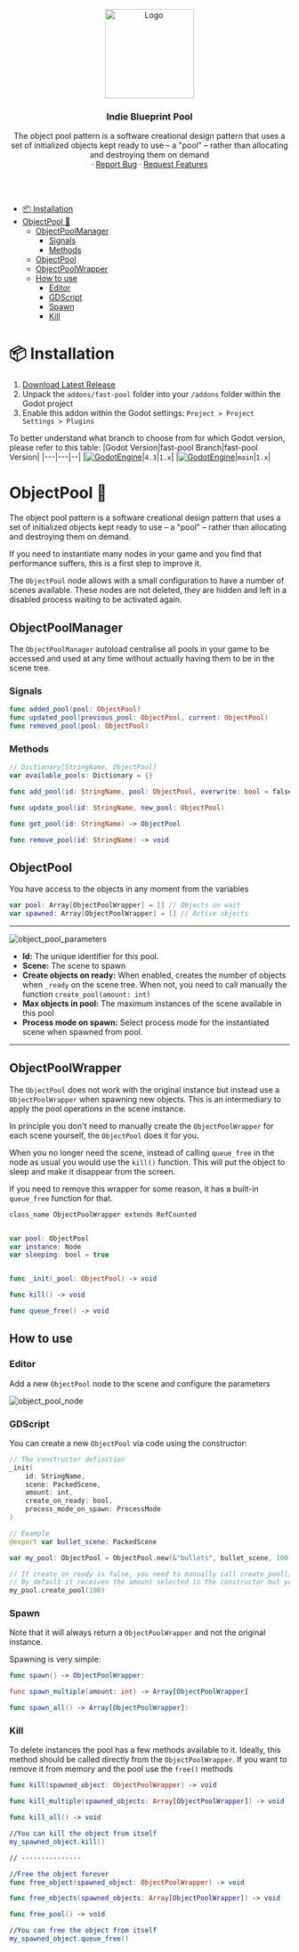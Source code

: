 <div align="center">
	<img src="icon.svg" alt="Logo" width="160" height="160">

<h3 align="center">Indie Blueprint Pool</h3>

  <p align="center">
  The object pool pattern is a software creational design pattern that uses a set of initialized objects kept ready to use – a "pool" – rather than allocating and destroying them on demand
	<br />
	·
	<a href="https://github.com/sempitern0/fast-pool/issues/new?assignees=sempitern0&labels=%F0%9F%90%9B+bug&projects=&template=bug_report.md&title=">Report Bug</a>
	·
	<a href="https://github.com/sempitern0/fast-pool/issues/new?assignees=sempitern0&labels=%E2%AD%90+feature&projects=&template=feature_request.md&title=">Request Features</a>
  </p>
</div>

<br>
<br>

- [📦 Installation](#-installation)
- [ObjectPool 🫧](#objectpool-)
  - [ObjectPoolManager](#objectpoolmanager)
    - [Signals](#signals)
    - [Methods](#methods)
  - [ObjectPool](#objectpool)
  - [ObjectPoolWrapper](#objectpoolwrapper)
  - [How to use](#how-to-use)
    - [Editor](#editor)
    - [GDScript](#gdscript)
    - [Spawn](#spawn)
    - [Kill](#kill)

# 📦 Installation

1. [Download Latest Release](https://github.com/sempitern0/fast-pool/releases/latest)
2. Unpack the `addons/fast-pool` folder into your `/addons` folder within the Godot project
3. Enable this addon within the Godot settings: `Project > Project Settings > Plugins`

To better understand what branch to choose from for which Godot version, please refer to this table:
|Godot Version|fast-pool Branch|fast-pool Version|
|---|---|--|
|[![GodotEngine](https://img.shields.io/badge/Godot_4.3.x_stable-blue?logo=godotengine&logoColor=white)](https://godotengine.org/)|`4.3`|`1.x`|
|[![GodotEngine](https://img.shields.io/badge/Godot_4.4.x_stable-blue?logo=godotengine&logoColor=white)](https://godotengine.org/)|`main`|`1.x`|

# ObjectPool 🫧

The object pool pattern is a software creational design pattern that uses a set of initialized objects kept ready to use – a "pool" – rather than allocating and destroying them on demand.

If you need to instantiate many nodes in your game and you find that performance suffers, this is a first step to improve it.

The `ObjectPool` node allows with a small configuration to have a number of scenes available. These nodes are not deleted, they are hidden and left in a disabled process waiting to be activated again.

## ObjectPoolManager

The `ObjectPoolManager` autoload centralise all pools in your game to be accessed and used at any time without actually having them to be in the scene tree.

### Signals

```swift
func added_pool(pool: ObjectPool)
func updated_pool(previous_pool: ObjectPool, current: ObjectPool)
func removed_pool(pool: ObjectPool)
```

### Methods

```swift
// Dictionary[StringName, ObjectPool]
var available_pools: Dictionary = {}

func add_pool(id: StringName, pool: ObjectPool, overwrite: bool = false) -> void

func update_pool(id: StringName, new_pool: ObjectPool)

func get_pool(id: StringName) -> ObjectPool

func remove_pool(id: StringName) -> void
```

## ObjectPool

You have access to the objects in any moment from the variables

```swift
var pool: Array[ObjectPoolWrapper] = [] // Objects on wait
var spawned: Array[ObjectPoolWrapper] = [] // Active objects
```

---

![object_pool_parameters](images/object_pool_parameters.png)

- **Id:** The unique identifier for this pool.
- **Scene:** The scene to spawn
- **Create objects on ready:** When enabled, creates the number of objects when `_ready` on the scene tree. When not, you need to call manually the function `create_pool(amount: int)`
- **Max objects in pool:** The maximum instances of the scene available in this pool
- **Process mode on spawn:** Select process mode for the instantiated scene when spawned from pool.

---

## ObjectPoolWrapper

The `ObjectPool` does not work with the original instance but instead use a `ObjectPoolWrapper` when spawning new objects. This is an intermediary to apply the pool operations in the scene instance.

In principle you don't need to manually create the `ObjectPoolWrapper` for each scene yourself, the `ObjectPool` does it for you.

When you no longer need the scene, instead of calling `queue_free` in the node as usual you would use the `kill()` function. This will put the object to sleep and make it disappear from the screen.

If you need to remove this wrapper for some reason, it has a built-in `queue_free` function for that.

```swift
class_name ObjectPoolWrapper extends RefCounted


var pool: ObjectPool
var instance: Node
var sleeping: bool = true


func _init(_pool: ObjectPool) -> void

func kill() -> void

func queue_free() -> void
```

## How to use

### Editor

Add a new `ObjectPool` node to the scene and configure the parameters

![object_pool_node](images/object_pool_node.png)

### GDScript

You can create a new `ObjectPool` via code using the constructor:

```swift
// The constructor definition
_init(
	id: StringName,
	scene: PackedScene,
	amount: int,
	create_on_ready: bool,
	process_mode_on_spawn: ProcessMode
)

// Example
@export var bullet_scene: PackedScene

var my_pool: ObjectPool = ObjectPool.new(&"bullets", bullet_scene, 100, true, Node.PROCESS_MODE_INHERIT)

// If create_on_ready is false, you need to manually call create_pool() when you want to initialize it
// By default it receives the amount selected in the constructor but you can pass it a new one if you wish.
my_pool.create_pool(100)
```

### Spawn

Note that it will always return a `ObjectPoolWrapper` and not the original instance.

Spawning is very simple:

```swift
func spawn() -> ObjectPoolWrapper:

func spawn_multiple(amount: int) -> Array[ObjectPoolWrapper]

func spawn_all() -> Array[ObjectPoolWrapper]:
```

### Kill

To delete instances the pool has a few methods available to it. Ideally, this method should be called directly from the `ObjectPoolWrapper`. If you want to remove it from memory and the pool use the `free()` methods

```swift
func kill(spawned_object: ObjectPoolWrapper) -> void

func kill_multiple(spawned_objects: Array[ObjectPoolWrapper]) -> void

func kill_all() -> void

//You can kill the object from itself
my_spawned_object.kill()

// ---------------

//Free the object forever
func free_object(spawned_object: ObjectPoolWrapper) -> void

func free_objects(spawned_objects: Array[ObjectPoolWrapper]) -> void

func free_pool() -> void

//You can free the object from itself
my_spawned_object.queue_free()
```
